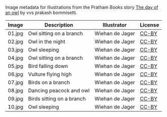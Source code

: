 Image metadata for illustrations from the Pratham Books story [The day of an owl](https://storyweaver.org.in/stories/3329-the-day-of-an-owl) by vvs prakash bommisetti.

Image | Description | Illustrator | License
----- | ----------- | ----------- | -------
01.jpg | Owl sitting on a branch | Wiehan de Jager | [CC-BY](https://creativecommons.org/licenses/by/4.0/)
02.jpg | Owl in the night | Wiehan de Jager | [CC-BY](https://creativecommons.org/licenses/by/4.0/)
03.jpg | Owl sleeping | Wiehan de Jager | [CC-BY](https://creativecommons.org/licenses/by/4.0/)
04.jpg | Owl sitting on a branch | Wiehan de Jager | [CC-BY](https://creativecommons.org/licenses/by/4.0/)
05.jpg | Bird falling down | Wiehan de Jager | [CC-BY](https://creativecommons.org/licenses/by/4.0/)
06.jpg | Vulture flying high | Wiehan de Jager | [CC-BY](https://creativecommons.org/licenses/by/4.0/)
07.jpg | Birds on a branch | Wiehan de Jager | [CC-BY](https://creativecommons.org/licenses/by/4.0/)
08.jpg | Dancing peacock and owl  | Wiehan de Jager | [CC-BY](https://creativecommons.org/licenses/by/4.0/)
09.jpg | Birds sitting on a branch | Wiehan de Jager | [CC-BY](https://creativecommons.org/licenses/by/4.0/)
10.jpg | Owl sleeping | Wiehan de Jager | [CC-BY](https://creativecommons.org/licenses/by/4.0/)
